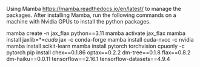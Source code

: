 Using Mamba https://mamba.readthedocs.io/en/latest/ to manage the packages. After installing Mamba, run the following commands on a machine with Nvidia GPUs to install the python packages.

mamba create -n jax_flax python==3.11
mamba activate jax_flax
mamba install jaxlib=*=*cuda* jax -c conda-forge
mamba install cuda-nvcc -c nvidia
mamba install scikit-learn
mamba install pytorch torchvision cpuonly -c pytorch
pip install chex==0.1.86 optax==0.2.2 dm-tree==0.1.8 flax==0.8.2 dm-haiku==0.0.11 tensorflow==2.16.1 tensorflow-datasets==4.9.4